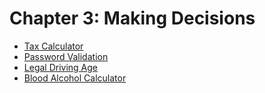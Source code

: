 # Chapter 3: Making Decisions

- [Tax Calculator](./tax_calculator.md)
- [Password Validation](./password_validation.md)
- [Legal Driving Age](./legal_driving_age.md)
- [Blood Alcohol Calculator](./blood_alcohol_calc.md)

